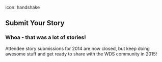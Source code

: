 icon: handshake

## Submit Your Story

### Whoa - that was a lot of stories!

Attendee story submissions for 2014 are now closed, but keep doing awesome stuff and get ready to share with the WDS community in 2015!
